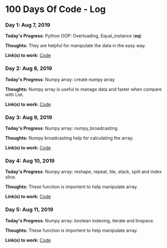 # 100 Days Of Code - Log


### Day 1: Aug 7, 2019

**Today's Progress**: Python OOP: Overloading, Equal_instance (__eq__)

**Thoughts:** They are helpful for manipulate the data in the easy way.

**Link(s) to work:** 
[Code](https://github.com/worasuch/LearnPython.git)



### Day 2: Aug 8, 2019

**Today's Progress**: Numpy array: create numpy array

**Thoughts:** Numpy array is useful to manage data and faster when compare with List.

**Link(s) to work:** 
[Code](https://github.com/worasuch/LearnPython/blob/master/Create%20array%20numpy.ipynb)



### Day 3: Aug 9, 2019

**Today's Progress**: Numpy array: numpy_broadcasting

**Thoughts:** Numpy broadcasting help for calculating the array.

**Link(s) to work:** 
[Code](https://github.com/worasuch/LearnPython/blob/master/numpy_broadcasting.ipynb)



### Day 4: Aug 10, 2019

**Today's Progress**: Numpy array: reshape, repeat, tile, stack, spilt and index slice.

**Thoughts:** These function is importent to help manipulate array.

**Link(s) to work:** 
[Code](https://github.com/worasuch/LearnPython.git)



### Day 5: Aug 11, 2019

**Today's Progress**: Numpy array: boolean indexing, iterate and linspace.

**Thoughts:** These function is importent to help manipulate array.

**Link(s) to work:** 
[Code](https://github.com/worasuch/LearnPython.git)

